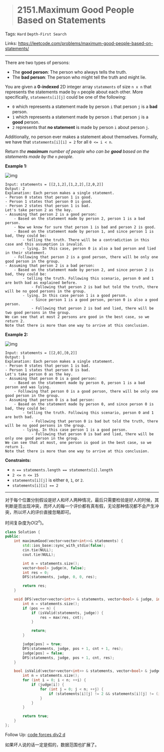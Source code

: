 > # 2151.Maximum Good People Based on Statements

Tags: `Hard` `Depth-First Search`

Links: https://leetcode.com/problems/maximum-good-people-based-on-statements/

------

There are two types of persons:

- The **good person**: The person who always tells the truth.
- The **bad person**: The person who might tell the truth and might lie.

You are given a **0-indexed** 2D integer array `statements` of size `n x n` that represents the statements made by `n` people about each other. More specifically, `statements[i][j]` could be one of the following:

- `0` which represents a statement made by person `i` that person `j` is a **bad** person.
- `1` which represents a statement made by person `i` that person `j` is a **good** person.
- `2` represents that **no statement** is made by person `i` about person `j`.

Additionally, no person ever makes a statement about themselves. Formally, we have that `statements[i][i] = 2` for all `0 <= i < n`.

Return *the **maximum** number of people who can be **good** based on the statements made by the* `n` *people*.

 

**Example 1:**

![img](https://assets.leetcode.com/uploads/2022/01/15/logic1.jpg)

```
Input: statements = [[2,1,2],[1,2,2],[2,0,2]]
Output: 2
Explanation: Each person makes a single statement.
- Person 0 states that person 1 is good.
- Person 1 states that person 0 is good.
- Person 2 states that person 1 is bad.
Let's take person 2 as the key.
- Assuming that person 2 is a good person:
    - Based on the statement made by person 2, person 1 is a bad person.
    - Now we know for sure that person 1 is bad and person 2 is good.
    - Based on the statement made by person 1, and since person 1 is bad, they could be:
        - telling the truth. There will be a contradiction in this case and this assumption is invalid.
        - lying. In this case, person 0 is also a bad person and lied in their statement.
    - Following that person 2 is a good person, there will be only one good person in the group.
- Assuming that person 2 is a bad person:
    - Based on the statement made by person 2, and since person 2 is bad, they could be:
        - telling the truth. Following this scenario, person 0 and 1 are both bad as explained before.
            - Following that person 2 is bad but told the truth, there will be no good persons in the group.
        - lying. In this case person 1 is a good person.
            - Since person 1 is a good person, person 0 is also a good person.
            - Following that person 2 is bad and lied, there will be two good persons in the group.
We can see that at most 2 persons are good in the best case, so we return 2.
Note that there is more than one way to arrive at this conclusion.
```

**Example 2:**

![img](https://assets.leetcode.com/uploads/2022/01/15/logic2.jpg)

```
Input: statements = [[2,0],[0,2]]
Output: 1
Explanation: Each person makes a single statement.
- Person 0 states that person 1 is bad.
- Person 1 states that person 0 is bad.
Let's take person 0 as the key.
- Assuming that person 0 is a good person:
    - Based on the statement made by person 0, person 1 is a bad person and was lying.
    - Following that person 0 is a good person, there will be only one good person in the group.
- Assuming that person 0 is a bad person:
    - Based on the statement made by person 0, and since person 0 is bad, they could be:
        - telling the truth. Following this scenario, person 0 and 1 are both bad.
            - Following that person 0 is bad but told the truth, there will be no good persons in the group.
        - lying. In this case person 1 is a good person.
            - Following that person 0 is bad and lied, there will be only one good person in the group.
We can see that at most, one person is good in the best case, so we return 1.
Note that there is more than one way to arrive at this conclusion.
```

 

**Constraints:**

- `n == statements.length == statements[i].length`
- `2 <= n <= 15`
- `statements[i][j]` is either `0`, `1`, or `2`.
- `statements[i][i] == 2`

-------

对于每个位置分别假设是好人和坏人两种情况，最后只需要检验是好人的时候，其判断是否出现冲突，而坏人的每一个评价都有真有假，无论那种情况都不会产生冲突，所以坏人的评价直接忽略即可。

时间复杂度为$O(2^n)$。

```c++
class Solution {
public:
    int maximumGood(vector<vector<int>>& statements) {
    	std::ios_base::sync_with_stdio(false);
    	cin.tie(NULL);
    	cout.tie(NULL);

    	int n = statements.size();
    	vector<bool> judge(n, false);
    	int res = 0;
    	DFS(statements, judge, 0, 0, res);

    	return res;
    }

    void DFS(vector<vector<int>> & statements, vector<bool> & judge, int pos, int cnt, int & res) {
    	int n = statements.size();
    	if (pos == n) {
    		if (isValid(statements, judge)) {
    			res = max(res, cnt);
    		}

    		return;
    	}

    	judge[pos] = true;
    	DFS(statements, judge, pos + 1, cnt + 1, res);
    	judge[pos] = false;
    	DFS(statements, judge, pos + 1, cnt, res);
    }

    bool isValid(vector<vector<int>> & statements, vector<bool> & judge) {
    	int n = statements.size();
    	for (int i = 0; i < n; ++i) {
    		if (judge[i]) {
    			for (int j = 0; j < n; ++j) {
    				if (statements[i][j] != 2 && statements[i][j] != (int)judge[j]) return false;
    			}
    		}
    	}

    	return true;
    }
};
```

Follow Up: [code forces div2 d](https://codeforces.com/problemset/problem/1594/D)

如果坏人说的话一定是假的，数据范围也扩展了。
